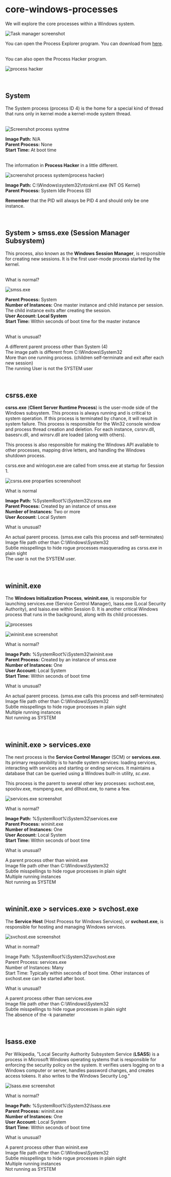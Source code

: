# core-windows-processes

 We will explore the core processes within a Windows system.

 ![Task manager screenshot](https://github.com/Andreas512514/core-windows-processes/blob/main/Screenshot%202025-10-21%20225413.png)

You can open the Process Explorer program. You can download from [here](https://learn.microsoft.com/en-us/sysinternals/downloads/process-explorer).<br><br>

You can also open the Process Hacker program.

![process hacker](https://github.com/Andreas512514/core-windows-processes/blob/main/Screenshot%202025-10-21%20231426.png)<br><br><br>


## System

The System process (process ID 4) is the home for a special kind of thread that runs only in kernel mode a kernel-mode system thread.<br><br>

![Screenshot process systme](https://github.com/Andreas512514/core-windows-processes/blob/main/Screenshot%202025-10-21%20232429.png)

**Image Path:**  N/A<br>
**Parent Process:**  None<br>
**Start Time:**  At boot time<br><br>

The information in **Process Hacker** in a little different.

![screenshot process system(process hacker)](https://github.com/Andreas512514/core-windows-processes/blob/main/Screenshot%202025-10-21%20232346.png)

**Image Path:** C:\Windows\system32\ntoskrnl.exe (NT OS Kernel)<br>
**Parent Process:** System Idle Process (0)

**Remember** that the PID will always be PID 4 and should only be one instance.<br><br><br>


## System > smss.exe (Session Manager Subsystem)

This process, also known as the **Windows Session Manager**, is responsible for creating new sessions. It is the first user-mode process started by the kernel.<br><br>

What is normal?

![smss.exe](https://github.com/Andreas512514/core-windows-processes/blob/main/Screenshot%202025-10-22%20003356.png)

**Parent Process:**  System<br>
**Number of Instances:**  One master instance and child instance per session. The child instance exits after creating the session.<br>
**User Account:  Local System**<br>
**Start Time:**  Within seconds of boot time for the master instance<br><br>

What is unusual?

A different parent process other than System (4)<br>
The image path is different from C:\Windows\System32<br>
More than one running process. (children self-terminate and exit after each new session)<br>
The running User is not the SYSTEM user<br><br><br>


## csrss.exe

**csrss.exe** (**Client Server Runtime Process**) is the user-mode side of the Windows subsystem. This process is always running and is critical to system operation. If this process is terminated by chance, it will result in system failure. This process is responsible for the Win32 console window and process thread creation and deletion. For each instance, csrsrv.dll, basesrv.dll, and winsrv.dll are loaded (along with others).

This process is also responsible for making the Windows API available to other processes, mapping drive letters, and handling the Windows shutdown process.

csrss.exe and winlogon.exe are called from smss.exe at startup for Session 1. 

![csrss.exe proparties screenshoot](https://github.com/Andreas512514/core-windows-processes/blob/main/Screenshot%202025-10-22%20235222.png)

What is normal

**Image Path:**  %SystemRoot%\System32\csrss.exe<br>
**Parent Process:**  Created by an instance of smss.exe<br>
**Number of Instances:**  Two or more<br>
**User Account:**  Local System<br>

What is unusual?

An actual parent process. (smss.exe calls this process and self-terminates)<br>
Image file path other than C:\Windows\System32<br>
Subtle misspellings to hide rogue processes masquerading as csrss.exe in plain sight<br>
The user is not the SYSTEM user.<br><br><br>



## wininit.exe

The **Windows Initialization Process**, **wininit.exe**, is responsible for launching services.exe (Service Control Manager), lsass.exe (Local Security Authority), and lsaiso.exe within Session 0. It is another critical Windows process that runs in the background, along with its child processes. 

![processes](https://github.com/Andreas512514/core-windows-processes/blob/main/Screenshot%202025-10-23%20001041.png)

![wininit.exe screenshot](https://github.com/Andreas512514/core-windows-processes/blob/main/Screenshot%202025-10-23%20001851.png)

What is normal?

**Image Path:**  %SystemRoot%\System32\wininit.exe<br>
**Parent Process:**  Created by an instance of smss.exe<br>
**Number of Instances:**  One<br>
**User Account:**  Local System<br>
**Start Time:**  Within seconds of boot time<br>

What is unusual?

An actual parent process. (smss.exe calls this process and self-terminates)<br>
Image file path other than C:\Windows\System32<br>
Subtle misspellings to hide rogue processes in plain sight<br>
Multiple running instances<br>
Not running as SYSTEM<br><br><br>


## wininit.exe > services.exe

The next process is the **Service Control Manager** (SCM) or **services.exe**. Its primary responsibility is to handle system services: loading services, interacting with services and starting or ending services. It maintains a database that can be queried using a Windows built-in utility, *sc.exe*. 

This process is the parent to several other key processes: svchost.exe, spoolsv.exe, msmpeng.exe, and dllhost.exe, to name a few.

![services.exe screenshot](https://github.com/Andreas512514/core-windows-processes/blob/main/Screenshot%202025-10-23%20003633.png)

What is normal?

**Image Path:**  %SystemRoot%\System32\services.exe<br>
**Parent Process:**  wininit.exe<br>
**Number of Instances:**  One<br>
**User Account:**  Local System<br>
**Start Time:**  Within seconds of boot time<br>

What is unusual?

A parent process other than wininit.exe<br>
Image file path other than C:\Windows\System32<br>
Subtle misspellings to hide rogue processes in plain sight<br>
Multiple running instances<br>
Not running as SYSTEM<br><br><br>



## wininit.exe > services.exe > svchost.exe

The **Service Host** (Host Process for Windows Services), or **svchost.exe**, is responsible for hosting and managing Windows services. 

![svchost.exe screenshot](https://github.com/Andreas512514/core-windows-processes/blob/main/Screenshot%202025-10-23%20004907.png)

What in normal?

Image Path: %SystemRoot%\System32\svchost.exe<br>
Parent Process: services.exe<br>
Number of Instances: Many<br>
Start Time: Typically within seconds of boot time. Other instances of svchost.exe can be started after boot.<br>

What is unusual?

A parent process other than services.exe<br>
Image file path other than C:\Windows\System32<br>
Subtle misspellings to hide rogue processes in plain sight<br>
The absence of the -k parameter<br><br><br>



## lsass.exe

Per Wikipedia, "Local Security Authority Subsystem Service (**LSASS**) is a process in Microsoft Windows operating systems that is responsible for enforcing the security policy on the system. It verifies users logging on to a Windows computer or server, handles password changes, and creates access tokens. It also writes to the Windows Security Log."

![lsass.exe screenshot](https://github.com/Andreas512514/core-windows-processes/blob/main/Screenshot%202025-10-23%20010930.png)

What is normal?

**Image Path:**  %SystemRoot%\System32\lsass.exe<br>
**Parent Process:**  wininit.exe<br>
**Number of Instances:**  One<br>
**User Account:**  Local System<br>
**Start Time:**  Within seconds of boot time<br>

What is unusual?

A parent process other than wininit.exe<br>
Image file path other than C:\Windows\System32<br>
Subtle misspellings to hide rogue processes in plain sight<br>
Multiple running instances<br>
Not running as SYSTEM<br><br><br>




